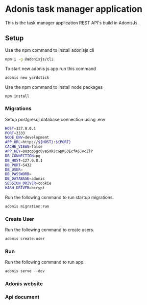 # Adonis task manager application

This is the task manager application REST API's build in AdonisJs.

## Setup

Use the npm command to install adonisjs cli

```bash
npm i -g @adonisjs/cli
```

To start new adonis js app run this command

```bash
adonis new yardstick
```

Use the npm command to install node packages

```bash
npm install
```

### Migrations

Setup postgresql database connection using .env

```bash
HOST=127.0.0.1
PORT=3333
NODE_ENV=development
APP_URL=http://${HOST}:${PORT}
CACHE_VIEWS=false
APP_KEY=0Uzop6gc8veSXkJcGpKG3EcfA6JvcZlP
DB_CONNECTION=pg
DB_HOST=127.0.0.1
DB_PORT=5432
DB_USER=
DB_PASSWORD=
DB_DATABASE=adonis
SESSION_DRIVER=cookie
HASH_DRIVER=bcrypt
```

Run the following command to run startup migrations.

```js
adonis migration:run
```

### Create User

Run the following command to create users.

```js
adonis create:user
```

### Run

Run the following command to run app.

```js
adonis serve --dev
```

### Adonis website

[For more information]: (https://adonisjs.com)


### Api document

[Click here for using REST API's]: (https://documenter.getpostman.com/view/1457532/SzYgQuWg)